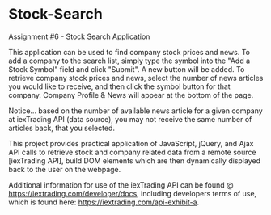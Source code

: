 # Stock-Search
Assignment #6 - Stock Search Application 
 
This application can be used to find company stock prices and news. To add a company to the search list, simply type the symbol into the "Add a Stock Symbol" field and click "Submit".  A new button will be added.  To retrieve company stock prices and news, select the number of news articles you would like to receive, and then click the symbol button for that company.  Company Profile & News will appear at the bottom of the page.

Notice... based on the number of available news article for a given company at iexTrading API (data source), you may not receive the same number of articles back, that you selected.  

This project provides practical application of JavaScript, jQuery, and Ajax API calls to retrieve stock and company related data from a remote source [iexTrading API], build DOM elements which are then dynamically displayed back to the user on the webpage.

Additional information for use of the iexTrading API can be found @ https://iextrading.com/developer/docs, including developers terms of use, which is found here: https://iextrading.com/api-exhibit-a.

